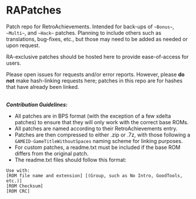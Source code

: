 # RAPatches

Patch repo for RetroAchievements. Intended for back-ups of `~Bonus~`, `~Multi~`, and `~Hack~` patches. Planning to include others such as translations, bug-fixes, etc., but those may need to be added as needed or upon request.

RA-exclusive patches should be hosted here to provide ease-of-access for users. 

Please open issues for requests and/or error reports. However, please **do not** make hash-linking requests here; patches in this repo are for hashes that have already been linked.<br><br>

***Contribution Guidelines:***
- All patches are in BPS format (with the exception of a few xdelta patches) to ensure that they will only work with the correct base ROMs. 
- All patches are named according to their RetroAchievements entry. 
- Patches are then compressed to either .zip or .7z, with those following a `GAMEID-GameTitleWithoutSpaces` naming scheme for linking purposes.
- For custom patches, a readme.txt must be included if the base ROM differs from the original patch.
- The readme.txt files should follow this format:<br>

`Use with:`<br>
`[ROM file name and extension] [(Group, such as No Intro, GoodTools, etc.)]`<br>
`[ROM Checksum]`<br>
`[ROM CRC]`<br>
